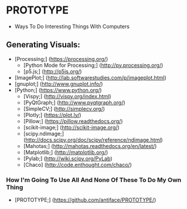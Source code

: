 # PROTOTYPE
* Ways To Do Interesting Things With Computers

## Generating Visuals:
* [Processing;] (https://processing.org/)
  * [Python Mode for Processing;] (http://py.processing.org/)
  * [p5.js;] (http://p5js.org/)
* [ImagePlot;] (http://lab.softwarestudies.com/p/imageplot.html)
* [gnuplot;] (http://www.gnuplot.info/)
* [Python;] (https://www.python.org/)
  * [Vispy;] (http://vispy.org/index.html)
  * [PyQtGraph;] (http://www.pyqtgraph.org/)
  * [SimpleCV;] (http://simplecv.org/)
  * [Plotly;] (https://plot.ly/)
  * [Pillow;] (https://pillow.readthedocs.org/)
  * [scikit-image;] (http://scikit-image.org/)
  * [scipy.ndimage;] (http://docs.scipy.org/doc/scipy/reference/ndimage.html)
  * [Mahotas;] (http://mahotas.readthedocs.org/en/latest/)
  * [Matplotlib;] (http://matplotlib.org/)
  * [Pylab;] (http://wiki.scipy.org/PyLab)
  * [Chaco] (http://code.enthought.com/chaco/)
  
### How I'm Going To Use All And None Of These To Do My Own Thing
* [PROTOTYPE;] (https://github.com/antiface/PROTOTYPE/)
